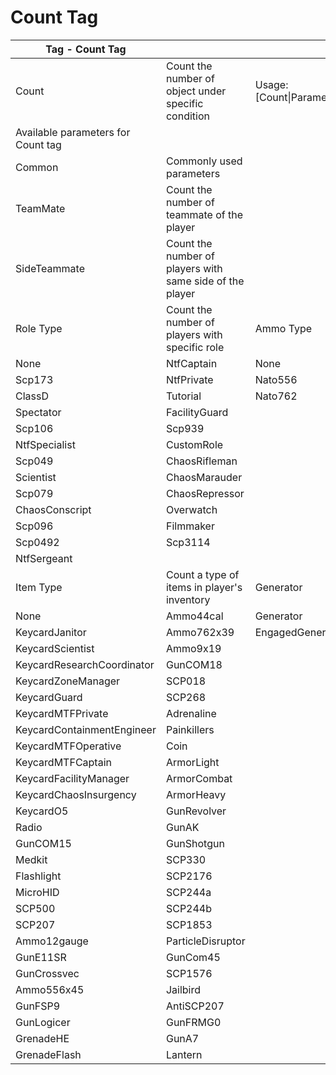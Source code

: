 # Count Tag
| Tag - Count Tag                    | | | |
| ---------------------------------- | ---------------------------------- | ---------------------------------- | ---------------------------------- |
| Count                              | Count the number of object under specific condition | Usage: [Count\|Parameter] | |
| Available parameters for Count tag | | | |
| Common                             | Commonly used parameters |  |  |
| TeamMate                           | Count the number of teammate of the player |  |  |
| SideTeammate                       | Count the number of players with same side of the player |  |  |
| Role Type                          | Count the number of players with specific role | Ammo Type | Count a type of ammo in player's inventory |
| None                               | NtfCaptain | None | Nato9 |
| Scp173                             | NtfPrivate | Nato556 | Ammo12Gauge |
| ClassD                             | Tutorial | Nato762 | Ammo44Cal |
| Spectator                          | FacilityGuard |  |  |
| Scp106                             | Scp939 |  |  |
| NtfSpecialist                      | CustomRole |  |  |
| Scp049                             | ChaosRifleman |  |  |
| Scientist                          | ChaosMarauder |  |  |
| Scp079                             | ChaosRepressor |  |  |
| ChaosConscript                     | Overwatch |  |  |
| Scp096                             | Filmmaker |  |  |
| Scp0492                            | Scp3114 |  |  |
| NtfSergeant                        |  |  |  |
| Item Type                          | Count a type of items in player's inventory | Generator | Count the generator in specific status |
| None                               | Ammo44cal | Generator | NotEngagedGenerator |
| KeycardJanitor                     | Ammo762x39 | EngagedGenerator |  |
| KeycardScientist                   | Ammo9x19 |  |  |
| KeycardResearchCoordinator         | GunCOM18 |  |  |
| KeycardZoneManager                 | SCP018 |  |  |
| KeycardGuard                       | SCP268 |  |  |
| KeycardMTFPrivate                  | Adrenaline |  |  |
| KeycardContainmentEngineer         | Painkillers |  |  |
| KeycardMTFOperative                | Coin |  |  |
| KeycardMTFCaptain                  | ArmorLight |  |  |
| KeycardFacilityManager             | ArmorCombat |  |  |
| KeycardChaosInsurgency             | ArmorHeavy |  |  |
| KeycardO5                          | GunRevolver |  |  |
| Radio                              | GunAK |  |  |
| GunCOM15                           | GunShotgun |  |  |
| Medkit                             | SCP330 |  |  |
| Flashlight                         | SCP2176 |  |  |
| MicroHID                           | SCP244a |  |  |
| SCP500                             | SCP244b |  |  |
| SCP207                             | SCP1853 |  |  |
| Ammo12gauge                        | ParticleDisruptor |  |  |
| GunE11SR                           | GunCom45 |  |  |
| GunCrossvec                        | SCP1576 |  |  |
| Ammo556x45                         | Jailbird |  |  |
| GunFSP9                            | AntiSCP207 |  |  |
| GunLogicer                         | GunFRMG0 |  |  |
| GrenadeHE                          | GunA7 |  |  |
| GrenadeFlash                       | Lantern |  |  |
